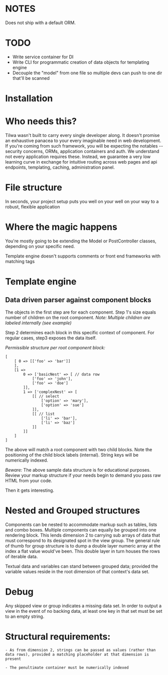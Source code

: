 # NOTES  
Does not ship with a default ORM.


# TODO  
-    Write service container for DI
-    Write CLI for programmatic creation of data objects for templating engine
-    Decouple the "model" from one file so multiple devs can push to one dir that'll be scanned

# Installation

# Who needs this?
Tilwa wasn't built to carry every single developer along. It doesn't promise an exhaustive panacea to your every imaginable need in web development. If you're coming from such framework, you will be expecting the notables -- security concerns, ORMs, application containers and auth. We understand not every application requires these. Instead, we guarantee a very low learning curve in exchange for intuitive routing across web pages and api endpoints, templating, caching, administration panel.

# File structure
In seconds, your project setup puts you well on your well on your way to a robust, flexible application

# Where the magic happens
You're mostly going to be extending the Model or PostController classes, depending on your specific need.

Template engine doesn't supports comments or front end frameworks with matching tags

# Template engine

## Data driven parser against component blocks

The objects in the first step are for each component. Step 1's size equals number of children on the root component.
*Note: Multiple children are labeled internally (see example)*

Step 2 determines each block in this specific context of component. For regular cases, step3 exposes the data itself. 

*Permissible structure per root component block:*

```
[
	[ 0 => [['foo' => 'bar']]
	],
	[1 => 
		0 => ['basicNest' => [ // data row
			['foo' => 'john'],
			['foo' => 'doe']
		]],
		1 => ['complexNest' => [
			[[ // select
				['option' => 'mary'],
				['option' => 'sue']
			]],
			[[ // list
				['li' => 'bar'],
				['li' => 'baz']
			]]
		]]
	]
]
```

The above will match a root component with two child blocks. Note the positioning of the child block labels (internal). String keys will be numerically indexed.

*Beware:* The above sample data structure is for educational purposes. Review your markup structure if your needs begin to demand you pass raw HTML from your code.

Then it gets interesting.


# Nested and Grouped structures
Components can be nested to accommodate markup such as tables, lists and combo boxes. Multiple components can equally be grouped into one rendering block. This lends dimension 2 to carrying sub arrays of data that must correspond to its designated spot in the view group.
The general rule of thumb for group structure is to dump a double layer numeric array at the index a flat value would've been. This double layer in turn houses the rows of iterable data.

Textual data and variables can stand between grouped data; provided the variable values reside in the root dimension of that context's data set.

# Debug
Any skipped view or group indicates a missing data set. In order to output a view in the event of no backing data, at least one key in that set must be set to an empty string.

# Structural requirements:
	- As from dimension 2, strings can be passed as values (rather than data rows), provided a matching placeholder at that dimension is present

	- The penultimate container must be numerically indexed
